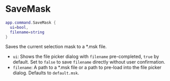 # SaveMask

```lua
app.command.SaveMask {
  ui=bool,
  filename=string
}
```

Saves the current selection mask to a *.msk file.

* `ui`: Shows the file picker dialog with `filename` pre-completed, `true` by default. Set to
  `false` to save `filename` directly without user confirmation.
* `filename`: A path to a *.msk file or a path to pre-load into the file picker dialog. Defaults to `default.msk`.

